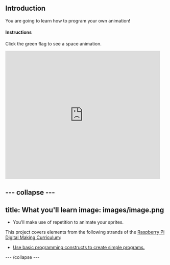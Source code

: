## Introduction

You are going to learn how to program your own animation!

#### Instructions

Click the green flag to see a space animation.

<div class="scratch-preview">
  <iframe allowtransparency="true" width="485" height="402" src="https://scratch.mit.edu/projects/embed/26818098/?autostart=false" frameborder="0"></iframe>
</div>


--- collapse ---
---
title: What you'll learn
image: images/image.png
---
+ You'll make use of repetition to animate your sprites.

This project covers elements from the following strands of the [Raspberry Pi Digital Making Curriculum](http://rpf.io/curriculum):

+ [Use basic programming constructs to create simple programs.](https://www.raspberrypi.org/curriculum/programming/creator)

--- /collapse ---
